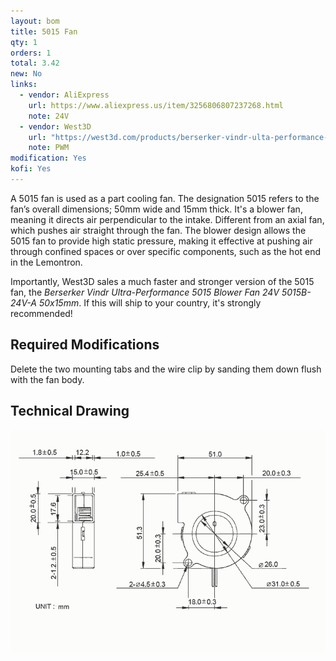```yaml
---
layout: bom
title: 5015 Fan
qty: 1
orders: 1
total: 3.42
new: No
links:
  - vendor: AliExpress
    url: https://www.aliexpress.us/item/3256806807237268.html
    note: 24V
  - vendor: West3D
    url: "https://west3d.com/products/berserker-vindr-ulta-performance-5015-blower-fan-24v-5015b-24v-a-50x15mm?variant=43936071090388"
    note: PWM
modification: Yes
kofi: Yes
---
```


A 5015 fan is used as a part cooling fan. The designation 5015 refers to the fan’s overall dimensions; 50mm wide and
15mm
thick. It's a blower fan, meaning it directs air perpendicular to the intake. Different from an axial fan, which pushes
air straight through the fan. The blower design allows the 5015 fan to provide high static pressure, making it effective
at pushing air through confined spaces or over specific components, such as the hot end in the Lemontron.

Importantly, West3D sales a much faster and stronger version of the 5015 fan, the _Berserker Vindr Ultra-Performance 5015
Blower Fan 24V 5015B-24V-A 50x15mm_. If this will ship to your country, it's strongly recommended!

## Required Modifications

Delete the two mounting tabs and the wire clip by sanding them down flush with the fan body.

## Technical Drawing

![Drawing](/assets/content/5015-fan-technical.png)